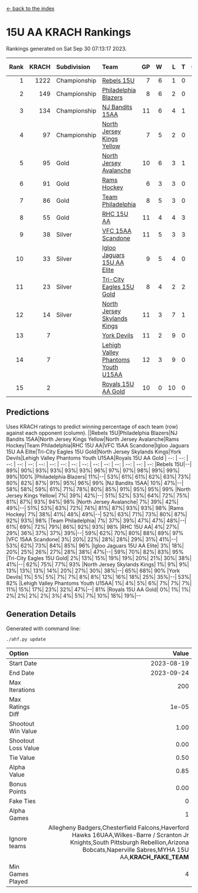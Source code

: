 [<- back to the index](readme.md)
# 15U AA KRACH Rankings
Rankings generated on Sat Sep 30 07:13:17 2023.

Rank|KRACH|Subdivision|Team|GP|W|L|T|OTW|OTL|SoS|Exp Wins|Win Diff
---:|---:|:---|:---|---:|---:|---:|---:|---:|---:|---:|---:|---:
1|1222|Championship|[Rebels 15U](https://gamesheetstats.com/seasons/3659/teams/140654/schedule)|7|6|1|0|0|1|1014|6.8|-0.0
2|149|Championship|[Philadelphia Blazers](https://gamesheetstats.com/seasons/3659/teams/140652/schedule)|8|6|2|0|3|0|55|6.9|0.0
3|134|Championship|[NJ Bandits 15AA](https://gamesheetstats.com/seasons/3659/teams/140648/schedule)|11|6|4|1|0|1|257|7.4|0.0
4|97|Championship|[North Jersey Kings Yellow](https://gamesheetstats.com/seasons/3659/teams/140650/schedule)|7|5|2|0|0|0|47|5.9|0.0
5|95|Gold|[North Jersey Avalanche](https://gamesheetstats.com/seasons/3659/teams/140649/schedule)|10|6|3|1|1|0|63|7.4|0.0
6|91|Gold|[Rams Hockey](https://gamesheetstats.com/seasons/3659/teams/140653/schedule)|6|3|3|0|1|2|1167|3.9|0.0
7|86|Gold|[Team Philadelphia](https://gamesheetstats.com/seasons/3659/teams/140657/schedule)|8|5|3|0|0|0|176|5.9|0.0
8|55|Gold|[RHC 15U AA](https://gamesheetstats.com/seasons/3659/teams/140655/schedule)|11|4|4|3|0|0|73|6.4|0.0
9|38|Silver|[VFC 15AA Scandone](https://gamesheetstats.com/seasons/3659/teams/140659/schedule)|11|5|3|3|0|1|678|7.4|0.0
10|33|Silver|[Igloo Jaguars 15U AA Elite](https://gamesheetstats.com/seasons/3659/teams/140645/schedule)|9|5|4|0|0|0|52|5.9|0.0
11|23|Silver|[Tri-City Eagles 15U Gold](https://gamesheetstats.com/seasons/3659/teams/140658/schedule)|8|4|2|2|0|0|17|5.9|0.0
12|14|Silver|[North Jersey Skylands Kings](https://gamesheetstats.com/seasons/3659/teams/140651/schedule)|11|3|7|1|0|0|148|4.4|0.0
13|7||[York Devils](https://gamesheetstats.com/seasons/3659/teams/140660/schedule)|11|2|9|0|0|1|147|2.9|0.0
14|7||[Lehigh Valley Phantoms Youth U15AA](https://gamesheetstats.com/seasons/3659/teams/140646/schedule)|12|3|9|0|0|0|38|3.9|0.0
15|2||[Royals 15U AA Gold](https://gamesheetstats.com/seasons/3659/teams/140656/schedule)|10|0|10|0|0|0|44|0.9|0.0

## Predictions
Uses KRACH ratings to predict winning percentage of each team (row) against each opponent (column).
||Rebels 15U|Philadelphia Blazers|NJ Bandits 15AA|North Jersey Kings Yellow|North Jersey Avalanche|Rams Hockey|Team Philadelphia|RHC 15U AA|VFC 15AA Scandone|Igloo Jaguars 15U AA Elite|Tri-City Eagles 15U Gold|North Jersey Skylands Kings|York Devils|Lehigh Valley Phantoms Youth U15AA|Royals 15U AA Gold
| --: | --: | --: | --: | --: | --: | --: | --: | --: | --: | --: | --: | --: | --: | --: | --: 
|Rebels 15U|--| 89%| 90%| 93%| 93%| 93%| 93%| 96%| 97%| 97%| 98%| 99%| 99%| 99%|100%
|Philadelphia Blazers| 11%|--| 53%| 61%| 61%| 62%| 63%| 73%| 80%| 82%| 87%| 91%| 95%| 96%| 99%
|NJ Bandits 15AA| 10%| 47%|--| 58%| 58%| 59%| 61%| 71%| 78%| 80%| 85%| 91%| 95%| 95%| 99%
|North Jersey Kings Yellow|  7%| 39%| 42%|--| 51%| 52%| 53%| 64%| 72%| 75%| 81%| 87%| 93%| 94%| 98%
|North Jersey Avalanche|  7%| 39%| 42%| 49%|--| 51%| 53%| 63%| 72%| 74%| 81%| 87%| 93%| 93%| 98%
|Rams Hockey|  7%| 38%| 41%| 48%| 49%|--| 52%| 63%| 71%| 73%| 80%| 87%| 92%| 93%| 98%
|Team Philadelphia|  7%| 37%| 39%| 47%| 47%| 48%|--| 61%| 69%| 72%| 79%| 86%| 92%| 93%| 98%
|RHC 15U AA|  4%| 27%| 29%| 36%| 37%| 37%| 39%|--| 59%| 62%| 70%| 80%| 88%| 89%| 97%
|VFC 15AA Scandone|  3%| 20%| 22%| 28%| 28%| 29%| 31%| 41%|--| 53%| 62%| 73%| 84%| 85%| 96%
|Igloo Jaguars 15U AA Elite|  3%| 18%| 20%| 25%| 26%| 27%| 28%| 38%| 47%|--| 59%| 70%| 82%| 83%| 95%
|Tri-City Eagles 15U Gold|  2%| 13%| 15%| 19%| 19%| 20%| 21%| 30%| 38%| 41%|--| 62%| 75%| 77%| 93%
|North Jersey Skylands Kings|  1%|  9%|  9%| 13%| 13%| 13%| 14%| 20%| 27%| 30%| 38%|--| 65%| 68%| 90%
|York Devils|  1%|  5%|  5%|  7%|  7%|  8%|  8%| 12%| 16%| 18%| 25%| 35%|--| 53%| 82%
|Lehigh Valley Phantoms Youth U15AA|  1%|  4%|  5%|  6%|  7%|  7%|  7%| 11%| 15%| 17%| 23%| 32%| 47%|--| 81%
|Royals 15U AA Gold|  0%|  1%|  1%|  2%|  2%|  2%|  2%|  3%|  4%|  5%|  7%| 10%| 18%| 19%|--

## Generation Details

Generated with command line:
```
./ahf.py update
```

| Option | Value |
| :----- | ----: |
| Start Date | 2023-08-19 |
| End Date | 2023-09-24 |
| Max Iterations | 200 |
| Max Ratings Diff | 1e-05 |
| Shootout Win Value | 1.00 |
| Shootout Loss Value | 0.00 |
| Tie Value | 0.50 |
| Alpha Value | 0.85 |
| Bonus Points | 0.00 |
| Fake Ties | 0 |
| Alpha Games | 1 |
| Ignore teams | Allegheny Badgers,Chesterfield Falcons,Haverford Hawks 16UAA,Wilkes-Barre / Scranton Jr Knights,South Pittsburgh Rebellion,Arizona Bobcats,Naperville Sabres,MYHA 15U AA,__KRACH_FAKE_TEAM__ |
| Min Games Played | 4 |

